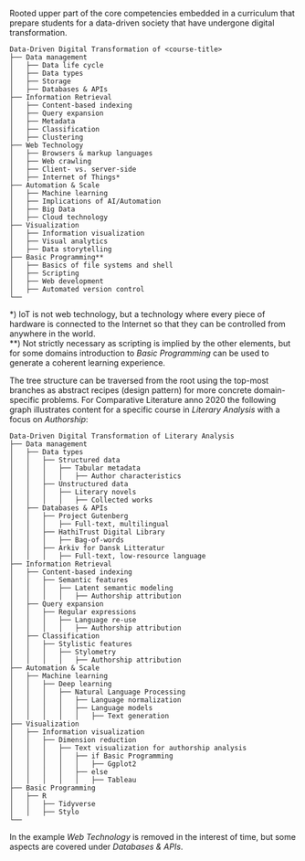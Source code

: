 Rooted upper part of the core competencies embedded in a curriculum that prepare students for a data-driven society that have undergone digital transformation.

```
Data-Driven Digital Transformation of <course-title>
├── Data management
│   ├── Data life cycle
│   ├── Data types
│   ├── Storage
│   ├── Databases & APIs
├── Information Retrieval
│   ├── Content-based indexing
│   ├── Query expansion
│   ├── Metadata
│   ├── Classification
│   ├── Clustering
├── Web Technology
│   ├── Browsers & markup languages
│   ├── Web crawling
│   ├── Client- vs. server-side
│   ├── Internet of Things*
├── Automation & Scale
│   ├── Machine learning
│   ├── Implications of AI/Automation
│   ├── Big Data
│   ├── Cloud technology
├── Visualization
│   ├── Information visualization
│   ├── Visual analytics
│   ├── Data storytelling
├── Basic Programming**
│   ├── Basics of file systems and shell
│   ├── Scripting
│   ├── Web development
│   ├── Automated version control
└──
```
\*) IoT is not web technology, but a technology where every piece of hardware is connected to the Internet so that they can be controlled from anywhere in the world.  
\*\*) Not strictly necessary as scripting is implied by the other elements, but for some domains introduction to _Basic Programming_ can be used to generate a coherent learning experience.

The tree structure can be traversed from the root using the top-most branches as abstract recipes (design pattern) for more concrete domain-specific problems. For Comparative Literature anno 2020 the following graph illustrates content for a specific course in _Literary Analysis_ with a focus on _Authorship_:

```
Data-Driven Digital Transformation of Literary Analysis
├── Data management
│   ├── Data types
│   │   ├── Structured data
│   │   │   ├── Tabular metadata
│   │   │   │   ├── Author characteristics
│   │   ├── Unstructured data
│   │   │   ├── Literary novels
│   │   │   │   ├── Collected works
│   ├── Databases & APIs
│   │   ├── Project Gutenberg
│   │   │   ├── Full-text, multilingual
│   │   ├── HathiTrust Digital Library
│   │   │   ├── Bag-of-words
│   │   ├── Arkiv for Dansk Litteratur
│   │   │   ├── Full-text, low-resource language
├── Information Retrieval
│   ├── Content-based indexing
│   │   ├── Semantic features
│   │   │   ├── Latent semantic modeling
│   │   │   │   ├── Authorship attribution
│   ├── Query expansion
│   │   ├── Regular expressions
│   │   │   ├── Language re-use
│   │   │   │   ├── Authorship attribution
│   ├── Classification
│   │   ├── Stylistic features
│   │   │   ├── Stylometry
│   │   │   │   ├── Authorship attribution
├── Automation & Scale
│   ├── Machine learning
│   │   ├── Deep learning
│   │   │   ├── Natural Language Processing
│   │   │   │   ├── Language normalization
│   │   │   │   ├── Language models
│   │   │   │   │   ├── Text generation
├── Visualization
│   ├── Information visualization
│   │   ├── Dimension reduction
│   │   │   ├── Text visualization for authorship analysis
│   │   │   │   ├── if Basic Programming
│   │   │   │   │   ├── Ggplot2
│   │   │   │   ├── else
│   │   │   │   │   ├── Tableau
├── Basic Programming
│   ├── R
│   │   ├── Tidyverse
│   │   ├── Stylo
└──
```
In the example _Web Technology_ is removed in the interest of time, but some aspects are covered under _Databases & APIs_.
